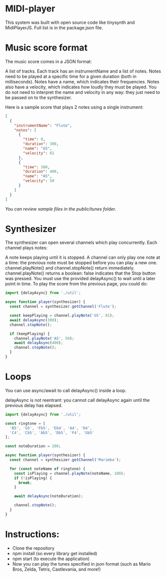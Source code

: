 # MIDI-player

This system was built with open source code like tinysynth and MidiPlayerJS. Full list is in the package.json file.

# Music score format

The music score comes in a JSON format:

A list of tracks.
Each track has an instrumentName and a list of notes.
Notes need to be played at a specific time for a given duration (both in milliseconds).
Notes have a name, which indicates their frequencies.
Notes also have a velocity, which indicates how loudly they must be played.
You do not need to interpret the name and velocity in any way: they just need to be passed on to the synthesizer.

Here is a sample score that plays 2 notes using a single instrument:

``` json
[
  {
    "instrumentName": "Flute",
    "notes": [
      {
        "time": 0,
        "duration": 300,
        "name": "G5",
        "velocity": 81
      },
      {
        "time": 300,
        "duration": 400,
        "name": "A5",
        "velocity": 50
      }
    ]
  }
]
```

*You can review sample files in the public/tunes folder.*

# Synthesizer

The synthesizer can open several channels which play concurrently. Each channel plays notes:

A note keeps playing until it is stopped.
A channel can only play one note at a time: the previous note must be stopped before you can play a new one.
channel.playNote() and channel.stopNote() return immediately.
channel.playNote() returns a boolean: false indicates that the Stop button was pressed.
You must use the provided delayAsync() to wait until a later point in time. To play the score from the previous page, you could do:

``` typescript
import {delayAsync} from './util';

async function player(synthesizer) {
  const channel = synthesizer.getChannel('Flute');

  const keepPlaying = channel.playNote('G5', 81);
  await delayAsync(300);
  channel.stopNote();

  if (keepPlaying) {
    channel.playNote('A5', 50);
    await delayAsync(400);
    channel.stopNote();
  }
}
```

#  Loops

You can use async/await to call delayAsync() inside a loop.

delayAsync is not reentrant: you cannot call delayAsync again until the previous delay has elapsed.

``` typescript
import {delayAsync} from './util';

const ringtone = [
  'B5', 'G5', 'Fb5', 'Eb4', 'A4', 'D4',
  'C4', 'Cb5', 'Ab5', 'Db5', 'F4', 'Gb5'
];

const noteDuration = 200;

async function player(synthesizer) {
  const channel = synthesizer.getChannel('Marimba');

  for (const noteName of ringtone) {
    const isPlaying = channel.playNote(noteName, 100);
    if (!isPlaying) {
      break;
    }

    await delayAsync(noteDuration);

    channel.stopNote();
  }
}
```

# Instructions:
- Clone the repository
- npm install (so every library get installed)
- npm start (to execute the application)
- Now you can play the tunes specified in json format (such as Mario Bros, Zelda, Tetris, Castlevania, and more!)
